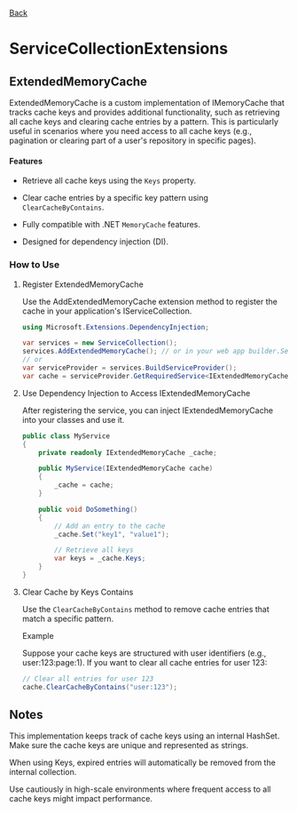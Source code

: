 [Back](https://github.com/twjackysu/DotnetSdkUtilities/blob/master/README.md)

# ServiceCollectionExtensions

## ExtendedMemoryCache

ExtendedMemoryCache is a custom implementation of IMemoryCache that tracks cache keys and provides additional functionality, such as retrieving all cache keys and clearing cache entries by a pattern. This is particularly useful in scenarios where you need access to all cache keys (e.g., pagination or clearing part of a user's repository in specific pages).

#### Features

- Retrieve all cache keys using the `Keys` property.

- Clear cache entries by a specific key pattern using `ClearCacheByContains`.

- Fully compatible with .NET `MemoryCache` features.

- Designed for dependency injection (DI).

### How to Use

1. Register ExtendedMemoryCache

   Use the AddExtendedMemoryCache extension method to register the cache in your application's IServiceCollection.
    ```csharp
    using Microsoft.Extensions.DependencyInjection;

    var services = new ServiceCollection();
    services.AddExtendedMemoryCache(); // or in your web app builder.Services.AddExtendedMemoryCache();
    // or
    var serviceProvider = services.BuildServiceProvider();
    var cache = serviceProvider.GetRequiredService<IExtendedMemoryCache>();
    ```
2. Use Dependency Injection to Access IExtendedMemoryCache

    After registering the service, you can inject IExtendedMemoryCache into your classes and use it.
    ```csharp
    public class MyService
    {
        private readonly IExtendedMemoryCache _cache;

        public MyService(IExtendedMemoryCache cache)
        {
            _cache = cache;
        }

        public void DoSomething()
        {
            // Add an entry to the cache
            _cache.Set("key1", "value1");

            // Retrieve all keys
            var keys = _cache.Keys;
        }
    }
    ```
3. Clear Cache by Keys Contains

    Use the `ClearCacheByContains` method to remove cache entries that match a specific pattern.

    Example

    Suppose your cache keys are structured with user identifiers (e.g., user:123:page:1). If you want to clear all cache entries for user 123:
    ```csharp
    // Clear all entries for user 123
    cache.ClearCacheByContains("user:123");
    ```

## Notes

This implementation keeps track of cache keys using an internal HashSet. Make sure the cache keys are unique and represented as strings.

When using Keys, expired entries will automatically be removed from the internal collection.

Use cautiously in high-scale environments where frequent access to all cache keys might impact performance.